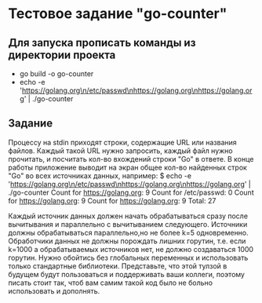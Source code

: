 # Тестовое задание "go-counter"

## Для запуска прописать команды из директории проекта
* go build -o go-counter
* echo -e 'https://golang.org\n/etc/passwd\nhttps://golang.org\nhttps://golang.org' | ./go-counter

## Задание
Процессу на stdin приходят строки, содержащие URL или названия файлов. Каждый такой URL нужно запросить,
каждый файл нужно прочитать, и посчитать кол-во вхождений строки "Go" в ответе.
В конце работы приложение выводит на экран общее кол-во найденных строк "Go" во всех источниках данных, например:
$ echo -e 'https://golang.org\n/etc/passwd\nhttps://golang.org\nhttps://golang.org' | ./go-counter
Count for https://golang.org: 9
Count for /etc/passwd: 0
Count for https://golang.org: 9
Count for https://golang.org: 9
Total: 27

Каждый источник данных должен начать обрабатываться сразу после вычитывания и параллельно с вычитыванием следующего.
Источники должны обрабатываться параллельно,но не более k=5 одновременно.
Обработчики данных не должны порождать лишних горутин,
т.е. если k=1000 а обрабатываемых источников нет, не должно создаваться 1000 горутин.
Нужно обойтись без глобальных переменных и использовать только стандартные библиотеки.
Представьте, что этой тулзой в будущем будут пользоваться и поддерживать ваши коллеги,
поэтому писать стоит так, чтоб вам самим такой код было не больно использовать и дополнять.